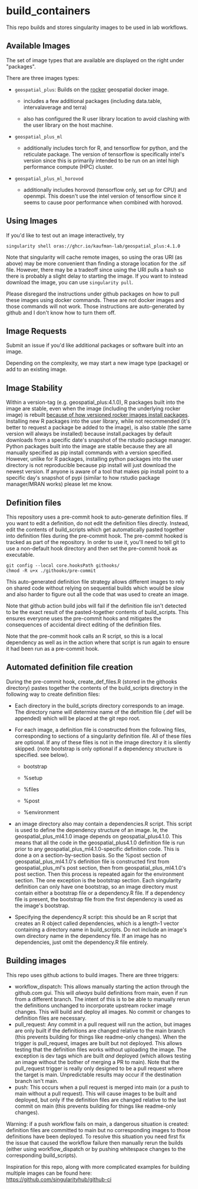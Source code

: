 # build_containers

This repo builds and stores singularity images to be used in lab workflows.

## Available Images

The set of image types that are available are displayed on the right under "packages".

There are three images types:

-   `geospatial_plus`: Builds on the [rocker](https://github.com/rocker-org/rocker-versioned2) geospatial docker image.

    -   includes a few additional packages (including data.table, intervalaverage and terra)

    -   also has configured the R user library location to avoid clashing with the user library on the host machine.

-   `geospatial_plus_ml`

    -   additionally includes torch for R, and tensorflow for python, and the reticulate package. The version of tensorflow is specifically intel's version since this is primarily intended to be run on an intel high performance compute (HPC) cluster.

-   `geospatial_plus_ml_horovod`

    -   additionally includes horovod (tensorflow only, set up for CPU) and openmpi. This doesn't use the intel version of tensorflow since it seems to cause poor performance when combined with horovod.

## Using Images

If you'd like to test out an image interactively, try

    singularity shell oras://ghcr.io/kaufman-lab/geospatial_plus:4.1.0

Note that singularity will cache remote images, so using the oras URI (as above) may be more convenient than finding a storage location for the .sif file. However, there may be a tradeoff since using the URI pulls a hash so there is probably a slight delay to starting the image. If you want to instead download the image, you can use `singularity pull`.

Please disregard the instructions under github packages on how to pull these images using docker commands. These are not docker images and those commands will not work. Those instructions are auto-generated by github and I don't know how to turn them off.

## Image Requests

Submit an issue if you'd like additional packages or software built into an image.

Depending on the complexity, we may start a new image type (package) or add to an existing image.

## Image Stability

Within a version-tag (e.g. geospatial_plus:4.1.0), R packages built into the image are stable, even when the image (including the underlying rocker image) is rebuilt [because of how versioned rocker images install packages](https://github.com/rocker-org/rocker-versioned2/issues/201). Installing new R packages into the user library, while not recommended (it's better to request a package be added to the image), is also stable (the same version will always be installed) because install.packages by default downloads from a specific date's snapshot of the rstudio package manager. Python packages built into the image are stable because they are all manually specified as pip install commands with a version specified. However, unlike for R packages, installing python packages into the user directory is not reproducible because pip install will just download the newest version. If anyone is aware of a tool that makes pip install point to a specific day's snapshot of pypi (similar to how rstudio package manager/MRAN works) please let me know.

## Definition files

This repository uses a pre-commit hook to auto-generate definition files. If you want to edit a definition, do not edit the definition files directly. Instead, edit the contents of build_scripts which get automatically pasted together into definition files during the pre-commit hook. The pre-commit hooked is tracked as part of the repository. In order to use it, you'll need to tell git to use a non-default hook directory and then set the pre-commit hook as executable.

    git config --local core.hooksPath githooks/
    chmod -R u+x ./githooks/pre-commit

This auto-generated definition file strategy allows different images to rely on shared code without relying on sequential builds which would be slow and also harder to figure out all the code that was used to create an image.

Note that github action build jobs will fail if the definition file isn't detected to be the exact result of the pasted-together contents of build_scripts. This ensures everyone uses the pre-commit hooks and mitigates the consequences of accidental direct editing of the definition files.

Note that the pre-commit hook calls an R script, so this is a local dependency as well as in the action where that script is run again to ensure it had been run as a pre-commit hook.

## Automated definition file creation

During the pre-commit hook, create_def_files.R (stored in the githooks directory) pastes together the contents of the build_scripts directory in the following way to create definition files:

-   Each directory in the build_scripts directory corresponds to an image. The directory name will determine name of the definition file (.def will be appended) which will be placed at the git repo root.

-   For each image, a definition file is constructed from the following files, corresponding to sections of a singularity definition file. All of these files are optional. If any of these files is not in the image directory it is silently skipped. (note bootstrap is only optional if a dependency structure is specified. see below).

    -   bootstrap

    -   %setup

    -   %files

    -   %post

    -   %environment

-   an image directory also may contain a dependencies.R script. This script is used to define the dependency structure of an image. Ie, the geospatial_plus_ml4.1.0 image depends on geospatial_plus4.1.0. This means that all the code in the geospatial_plus4.1.0 definition file is run prior to any geospatial_plus_ml4.1.0-specific definition code. This is done a on a section-by-section basis. So the %post section of geospatial_plus_ml4.1.0's definition file is constructed first from geospatial_plus_ml's post section, then from geospatial_plus_ml4.1.0's post section. Then this process is repeated again for the environment section. The one exception is the bootstrap section. Each singularity definition can only have one bootstrap, so an image directory must contain either a bootstrap file or a dependency.R file. If a dependency file is present, the bootstrap file from the first dependency is used as the image's bootstrap.

-   Specifying the dependency.R script: this should be an R script that creates an R object called dependencies, which is a length-1 vector containing a directory name in build_scripts. Do not include an image's own directory name in the dependency file. If an image has no dependencies, just omit the dependency.R file entirely.

## Building images

This repo uses github actions to build images. There are three triggers:

-   workflow_dispatch: This allows manually starting the action through the github.com gui. This will *always* build definitions from main, even if run from a different branch. The intent of this is to be able to manually rerun the definitions unchanged to incorporate upstream rocker image changes. This will build and deploy all images. No commit or changes to definition files are necessary.
-   pull_request: Any commit in a pull request will run the action, but images are only built if the definitions are changed relative to the main branch (this prevents building for things like readme-only changes). When the trigger is pull_request, images are built but not deployed. This allows testing that the definition files works without uploading the image. The exception is dev tags which are built *and* deployed (which allows testing an image without the bother of merging a PR to main). Note that the pull_request trigger is really only designed to be a pull request where the target is main. Unpredictable results may occur if the destination branch isn't main.
-   push: This occurs when a pull request is merged into main (or a push to main without a pull request). This will cause images to be built and deployed, but only if the definition files are changed relative to the last commit on main (this prevents building for things like readme-only changes).

Warning: if a push workflow fails on main, a dangerous situation is created: definition files are committed to main but no corresponding images to those definitions have been deployed. To resolve this situation you need first fix the issue that caused the workflow failure then manually rerun the builds (either using workflow_dispatch or by pushing whitespace changes to the corresponding build_scripts).

Inspiration for this repo, along with more complicated examples for building multiple images can be found here: <https://github.com/singularityhub/github-ci>
